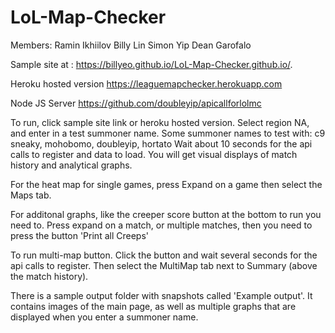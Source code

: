 # LoL-Map-Checker
Members:
Ramin Ikhiilov
Billy Lin
Simon Yip
Dean Garofalo

Sample site at : https://billyeo.github.io/LoL-Map-Checker.github.io/.

Heroku hosted version https://leaguemapchecker.herokuapp.com

Node JS Server https://github.com/doubleyip/apicallforlolmc


To run, click sample site link or heroku hosted version.
Select region NA, and enter in a test summoner name.
Some summoner names to test with: c9 sneaky, mohobomo, doubleyip, hortato
Wait about 10 seconds for the api calls to register and data to load.
You will get visual displays of match history and analytical graphs.

For the heat map for single games, press Expand on a game then select the Maps tab.

For additonal graphs, like the creeper score button at the bottom to run you need to.
Press expand on a match, or multiple matches, then you need to press the button 'Print all Creeps'

To run multi-map button. Click the button and wait several seconds for the api calls to register.
Then select the MultiMap tab next to Summary (above the match history).

There is a sample output folder with snapshots called 'Example output'.
It contains images of the main page, as well as multiple graphs that are displayed when you enter a summoner name.
